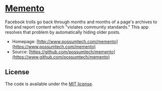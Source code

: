 # [Memento](http://www.possumtech.com/memento)

Facebook trolls go back through months and months of a page's archives to find and
report content which "violates community standards." This app resolves that problem
by automatically hiding older posts.

* Homepage: [http://www.possumtech.com/memento](https://www.possumtech.com/memento)
* Source: [https://github.com/possumtech/memento](https://www.github.com/possumtech/memento)

## License

The code is available under the [MIT license](LICENSE.txt).
